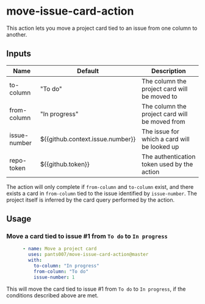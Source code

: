 # move-issue-card-action
This action lets you move a project card tied to an issue from one column to another.

## Inputs
| Name         | Default                          | Description                                    |
|--------------|----------------------------------|------------------------------------------------|
| to-column    | "To do"                          | The column the project card will be moved to   |
| from-column  | "In progress"                    | The column the project card will be moved from |
| issue-number | ${{github.context.issue.number}} | The issue for which a card will be looked up   |
| repo-token   | ${{github.token}}                | The authentication token used by the action    |

The action will only complete if `from-column` and `to-column` exist, and there exists a card in `from-column` tied to the issue identified by `issue-number`. The project itself is inferred by the card query performed by the action.

## Usage
### Move a card tied to issue #1 from `To do` to `In progress`
```yml
      - name: Move a project card
        uses: pants007/move-issue-card-action@master
        with:
          to-column: "In progress"
          from-column: "To do"
          issue-number: 1
```
This will move the card tied to issue #1 from `To do` to `In progress`, if the conditions described above are met.